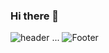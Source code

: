 ### Hi there 👋
![header](https://capsule-render.vercel.app/api?type=waving&color=auto&height=200&section=header&text=Goni%20Archive&fontSize=70)
...
![Footer](https://capsule-render.vercel.app/api?type=waving&color=auto&height=200&section=footer)
<!--
**imddoy/imddoy** is a ✨ _special_ ✨ repository because its `README.md` (this file) appears on your GitHub profile.

Here are some ideas to get you started:

- 🔭 I’m currently working on ...
- 🌱 I’m currently learning ...
- 👯 I’m looking to collaborate on ...
- 🤔 I’m looking for help with ...
- 💬 Ask me about ...
- 📫 How to reach me: ...
- 😄 Pronouns: ...
- ⚡ Fun fact: ...
-->
